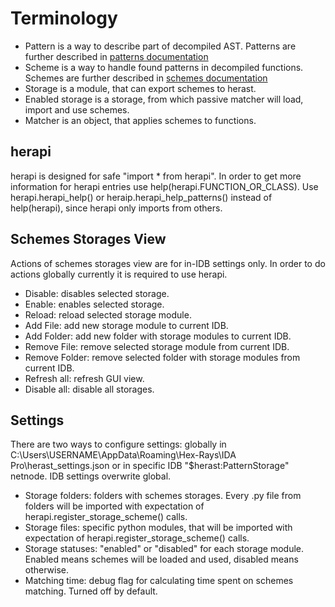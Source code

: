 # Terminology

- Pattern is a way to describe part of decompiled AST. Patterns are further described in [patterns documentation](https://github.com/mostobriv/herast/tree/main/documentation/patterns.md)
- Scheme is a way to handle found patterns in decompiled functions. Schemes are further described in [schemes documentation](https://github.com/mostobriv/herast/tree/main/documentation/schemes.md)
- Storage is a module, that can export schemes to herast.
- Enabled storage is a storage, from which passive matcher will load, import and use schemes.
- Matcher is an object, that applies schemes to functions.

## herapi

herapi is designed for safe "import * from herapi". In order to get more information for herapi entries use help(herapi.FUNCTION_OR_CLASS).
 Use herapi.herapi_help() or heraip.herapi_help_patterns() instead of help(herapi), since herapi only imports from others.  

## Schemes Storages View

Actions of schemes storages view are for in-IDB settings only. In order to do actions globally currently it is required to use herapi.  

- Disable: disables selected storage.
- Enable: enables selected storage.
- Reload: reload selected storage module.
- Add File: add new storage module to current IDB.
- Add Folder: add new folder with storage modules to current IDB.
- Remove File: remove selected storage module from current IDB.
- Remove Folder: remove selected folder with storage modules from current IDB.
- Refresh all: refresh GUI view.
- Disable all: disable all storages.

## Settings

There are two ways to configure settings: globally in C:\Users\USERNAME\AppData\Roaming\Hex-Rays\IDA Pro\herast_settings.json or in specific IDB "$herast:PatternStorage" netnode. IDB settings overwrite global.  

- Storage folders: folders with schemes storages. Every .py file from folders will be imported with expectation of herapi.register_storage_scheme() calls.
- Storage files: specific python modules, that will be imported with expectation of herapi.register_storage_scheme() calls.
- Storage statuses: "enabled" or "disabled" for each storage module. Enabled means schemes will be loaded and used, disabled means otherwise.
- Matching time: debug flag for calculating time spent on schemes matching. Turned off by default.
